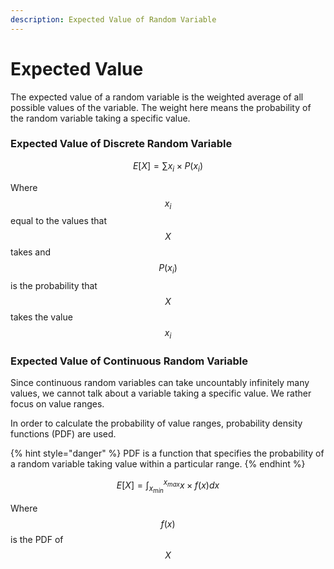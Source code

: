```yaml
---
description: Expected Value of Random Variable
---
```


# Expected Value

The expected value of a random variable is the weighted average of all possible values of the variable. The weight here means the probability of the random variable taking a specific value.

### Expected Value of Discrete Random Variable

$$
E[X] = \sum x_i \times P(x_i)
$$

Where $$x_i$$equal to the values that $$X$$takes and $$P(x_i)$$ is the probability that $$X$$ takes the value $$x_i$$ 

### Expected Value of Continuous Random Variable

Since continuous random variables can take uncountably infinitely many values, we cannot talk about a variable taking a specific value. We rather focus on value ranges.

In order to calculate the probability of value ranges, probability density functions \(PDF\) are used. 

{% hint style="danger" %}
PDF is a function that specifies the probability of a random variable taking value within a particular range.
{% endhint %}

$$
E[X] = \int_{x_{min}}^{x_{max}} x \times f(x) dx
$$

Where $$f(x)$$ is the PDF of $$X$$

